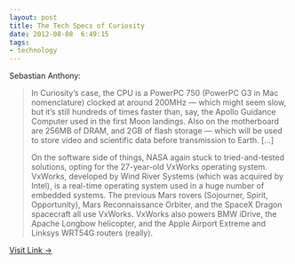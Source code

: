 ```yaml
---
layout: post
title: The Tech Specs of Curiosity
date: 2012-08-08  6:49:15
tags:
- technology
---
```

Sebastian Anthony:

> In Curiosity’s case, the CPU is a PowerPC 750 (PowerPC G3 in Mac nomenclature) clocked at around 200MHz — which might seem slow, but it’s still hundreds of times faster than, say, the Apollo Guidance Computer used in the first Moon landings. Also on the motherboard are 256MB of DRAM, and 2GB of flash storage — which will be used to store video and scientific data before transmission to Earth. […]
> 
> On the software side of things, NASA again stuck to tried-and-tested solutions, opting for the 27-year-old VxWorks operating system. VxWorks, developed by Wind River Systems (which was acquired by Intel), is a real-time operating system used in a huge number of embedded systems. The previous Mars rovers (Sojourner, Spirit, Opportunity), Mars Reconnaissance Orbiter, and the SpaceX Dragon spacecraft all use VxWorks. VxWorks also powers BMW iDrive, the Apache Longbow helicopter, and the Apple Airport Extreme and Linksys WRT54G routers (really).

[Visit Link →](http://www.extremetech.com/extreme/134041-inside-nasas-curiosity-its-an-apple-airport-extreme-with-wheels)